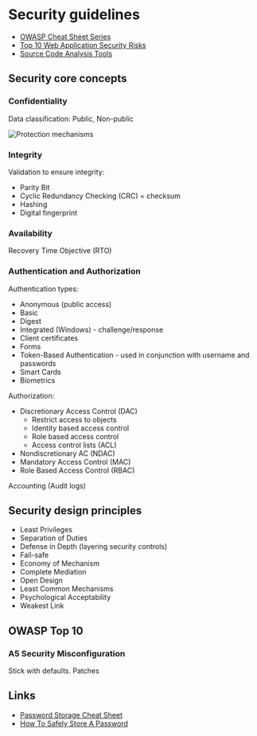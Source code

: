 # Security guidelines

* [OWASP Cheat Sheet Series](https://cheatsheetseries.owasp.org/index.html)
* [Top 10 Web Application Security Risks](https://owasp.org/www-project-top-ten/)
* [Source Code Analysis Tools](https://owasp.org/www-community/Source_Code_Analysis_Tools)

## Security core concepts

### Confidentiality

Data classification: Public, Non-public

![Protection mechanisms](security/protection-mechanisms.png)

### Integrity

Validation to ensure integrity:
* Parity Bit
* Cyclic Redundancy Checking (CRC) = checksum
* Hashing
* Digital fingerprint

### Availability

Recovery Time Objective (RTO)

### Authentication and Authorization

Authentication types:
* Anonymous (public access)
* Basic
* Digest
* Integrated (Windows) - challenge/response
* Client certificates
* Forms
* Token-Based Authentication - used in conjunction with username and passwords
* Smart Cards
* Biometrics

Authorization:
* Discretionary Access Control (DAC)
    * Restrict access to objects
    * Identity based access control
    * Role based access control
    * Access control lists (ACL)
* Nondiscretionary AC (NDAC)
* Mandatory Access Control (MAC)
* Role Based Access Control (RBAC)

Accounting (Audit logs)

## Security design principles

* Least Privileges
* Separation of Duties
* Defense in Depth (layering security controls)
* Fail-safe
* Economy of Mechanism
* Complete Mediation
* Open Design
* Least Common Mechanisms
* Psychological Acceptability
* Weakest Link

## OWASP Top 10

### A5 Security Misconfiguration

Stick with defaults.
Patches


## Links

* [Password Storage Cheat Sheet](https://www.owasp.org/index.php/Password_Storage_Cheat_Sheet)
* [How To Safely Store A Password](https://codahale.com/how-to-safely-store-a-password/)